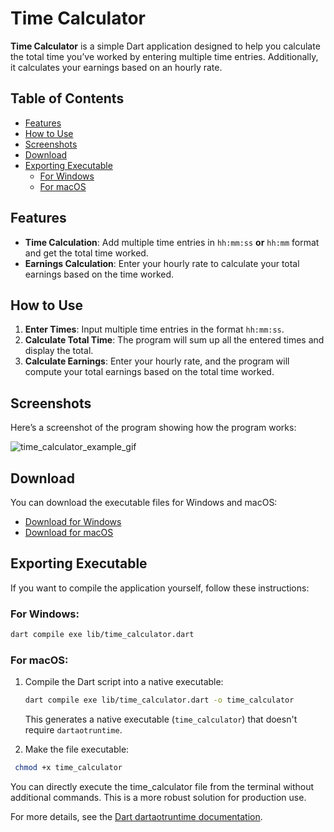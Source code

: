 # Time Calculator

**Time Calculator** is a simple Dart application designed to help you calculate the total time you’ve worked by entering multiple time entries. Additionally, it calculates your earnings based on an hourly rate.

## Table of Contents

- [Features](#features)
- [How to Use](#how-to-use)
- [Screenshots](#screenshots)
- [Download](#download)
- [Exporting Executable](#exporting-executable)
  - [For Windows](#for-windows)
  - [For macOS](#for-macos)

## Features

- **Time Calculation**: Add multiple time entries in `hh:mm:ss` **or** `hh:mm` format and get the total time worked.
- **Earnings Calculation**: Enter your hourly rate to calculate your total earnings based on the time worked.

## How to Use

1. **Enter Times**: Input multiple time entries in the format `hh:mm:ss`.
2. **Calculate Total Time**: The program will sum up all the entered times and display the total.
3. **Calculate Earnings**: Enter your hourly rate, and the program will compute your total earnings based on the total time worked.

## Screenshots

Here’s a screenshot of the program showing how the program works:

<!-- ![time_calculator example](https://github.com/user-attachments/assets/e3812032-5c5a-41cb-b5dd-8c206ded4bc9) -->

![time_calculator_example_gif](https://github.com/user-attachments/assets/2c6ac238-1683-408d-be2d-ac6b52fff463)


## Download

You can download the executable files for Windows and macOS:

- [Download for Windows](./script_files/windows/time_calculator.exe)
- [Download for macOS](./script_files/mac/time_calculator)

## Exporting Executable

If you want to compile the application yourself, follow these instructions:

### For Windows:

```bash
dart compile exe lib/time_calculator.dart
```

### For macOS:

1. Compile the Dart script into a native executable:

   ```bash
   dart compile exe lib/time_calculator.dart -o time_calculator
   ```
   This generates a native executable (`time_calculator`) that doesn't require `dartaotruntime`.

2. Make the file executable:

  ```bash
   chmod +x time_calculator
  ```

  You can directly execute the time_calculator file from the terminal without additional commands. This is a more robust solution for production use.



For more details, see the [Dart dartaotruntime documentation](https://dart.dev/tools/dartaotruntime).

